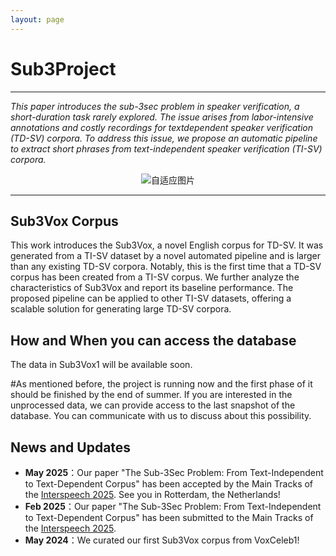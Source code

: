 ```yaml
---
layout: page
---
```

<html lang="en">
<head>
<meta charset="UTF-8">
<meta name="viewport" content="width=device-width, initial-scale=1.0">
<title>自适应图片</title>
<style>
  .center {
    text-align: center;
  }
  .responsive-img1 {
    max-width: 100%;
    height: auto;
  }
  .responsive-img2 {
  max-width: 65%;
  height: auto;
  }
</style>
</head>
<body>
<div class="center">
</div>
</body>
</html>

# Sub3Project

---

*This paper introduces the sub-3sec problem in speaker verification, a short-duration task rarely explored. The issue arises from labor-intensive annotations and costly recordings for textdependent speaker verification (TD-SV) corpora. To address this issue, we propose an automatic pipeline to extract short phrases from text-independent speaker verification (TI-SV) corpora.*

<center>
<img src="https://slash1028.github.io/Image/Paper_title.png" class="responsive-img1" alt="自适应图片">
</center>

---

## Sub3Vox Corpus

This work introduces the Sub3Vox, a novel English corpus for TD-SV. It was generated from a TI-SV dataset by a novel automated pipeline and is larger than any existing TD-SV corpora. Notably, this is the first time that a TD-SV corpus has been created from a TI-SV corpus. We further analyze the characteristics of Sub3Vox and report its baseline performance. The proposed pipeline can be applied to other TI-SV datasets, offering a scalable solution for generating large TD-SV corpora.

## How and When you can access the database

The data in Sub3Vox1 will be available soon.

#As mentioned before, the project is running now and the first phase of it should be finished by the end of summer. If you are interested in the unprocessed data, we can provide access to the last snapshot of the database. You can communicate with us to discuss about this possibility.

## News and Updates
- **May 2025**：Our paper "The Sub-3Sec Problem: From Text-Independent to Text-Dependent Corpus" has been accepted by the Main Tracks of the [Interspeech 2025](https://www.interspeech2025.org). See you in Rotterdam, the Netherlands!
- **Feb 2025**：Our paper "The Sub-3Sec Problem: From Text-Independent to Text-Dependent Corpus" has been submitted to the Main Tracks of the [Interspeech 2025](https://www.interspeech2025.org).
- **May 2024**：We curated our first Sub3Vox corpus from VoxCeleb1!
